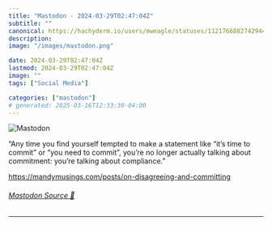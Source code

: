 ```yaml
---
title: "Mastodon - 2024-03-29T02:47:04Z"
subtitle: ""
canonical: https://hachyderm.io/users/mweagle/statuses/112176688274294442
description:
image: "/images/mastodon.png"

date: 2024-03-29T02:47:04Z
lastmod: 2024-03-29T02:47:04Z
image: ""
tags: ["Social Media"]

categories: ["mastodon"]
# generated: 2025-03-16T12:33:30-04:00
---
```

![Mastodon](/images/mastodon.png)

<p>“Any time you find yourself tempted to make a statement like “it’s time to commit” or “you need to commit”, you’re no longer actually talking about commitment: you’re talking about compliance.”</p><p><a href="https://mandymusings.com/posts/on-disagreeing-and-committing" target="_blank" rel="nofollow noopener noreferrer" translate="no"><span class="invisible">https://</span><span class="ellipsis">mandymusings.com/posts/on-disa</span><span class="invisible">greeing-and-committing</span></a></p>


###### [Mastodon Source 🐘](https://hachyderm.io/@mweagle/112176688274294442)

___

